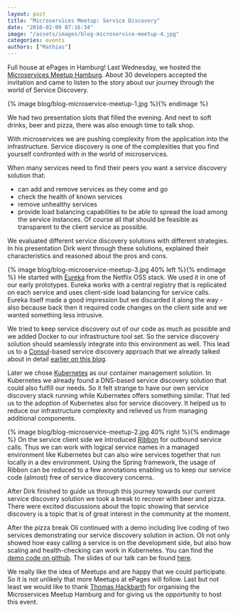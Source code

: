 ```yaml
---
layout: post
title: "Microservices Meetup: Service Discovery"
date: "2016-02-09 07:16:34"
image: "/assets/images/blog-microservice-meetup-4.jpg"
categories: events
authors: ["Mathias"]
---
```


Full house at ePages in Hamburg!
Last Wednesday, we hosted the [Microservices Meetup Hamburg](http://www.meetup.com/de-DE/Microservices-Meetup-Hamburg/events/224965581/?a=socialmedia).
About 30 developers accepted the invitation and came to listen to the story about our journey through the world of Service Discovery.

{% image blog/blog-microservice-meetup-1.jpg %}{% endimage %}

We had two presentation slots that filled the evening.
And next to soft drinks, beer and pizza, there was also enough time to talk shop.

With microservices we are pushing complexity from the application into the infrastructure. Service discovery is one of the complexities that you find yourself confronted with in the world of microservices.

When many services need to find their peers you want a service discovery solution that:

* can add and remove services as they come and go
* check the health of known services
* remove unhealthy services
* provide load balancing capabilities to be able to spread the load among the service instances.
Of course all that should be feasible as transparent to the client service as possible.

We evaluated different service discovery solutions with different strategies. In his presentation Dirk went through these solutions, explained their characteristics and reasoned about the pros and cons.

{% image blog/blog-microservice-meetup-3.jpg 40% left %}{% endimage %}
He started with [Eureka](https://github.com/Netflix/eureka/wiki/Eureka-at-a-glance) from the Netflix OSS stack. We used it in one of our early prototypes. Eureka works with a central registry that is replicated on each service and uses client-side load balancing for service calls. Eureka itself made a good impression but we discarded it along the way - also because back then it required code changes on the client side and we wanted something less intrusive.

We tried to keep service discovery out of our code as much as possible and we added Docker to our infrastructure tool set. So the service discovery solution should seamlessly integrate into this environment as well. This lead us to a [Consul](https://www.consul.io/)-based service discovery approach that we already talked about in detail [earlier on this blog](https://developer.epages.com/blog/2015/09/28/service-discovery.html).

Later we chose [Kubernetes](http://kubernetes.io/) as our container management solution. In Kubernetes we already found a DNS-based service discovery solution that could also fulfill our needs. So it felt strange to have our own service discovery stack running while Kubernetes offers something similar. That led us to the adoption of Kubernetes also for service discovery. It helped us to reduce our infrastructure complexity and relieved us from managing additional components.

{% image blog/blog-microservice-meetup-2.jpg 40% right %}{% endimage %}
On the service client side we introduced [Ribbon](https://github.com/Netflix/ribbon/wiki) for outbound service calls. Thus we can work with logical service names in a managed environment like Kubernetes but can also wire services together that run locally in a dev environment. Using the Spring framework, the usage of Ribbon can be reduced to a few annotations enabling us to keep our service code (almost) free of service discovery concerns.

After Dirk finished to guide us through this journey towards our current service discovery solution we took a break to recover with beer and pizza. There were excited discussions about the topic showing that service discovery is a topic that is of great interest in the community at the moment.

After the pizza break Oli continued with a demo including live coding of two services demonstrating our service discovery solution in action. Oli not only showed how easy calling a service is on the development side, but also how scaling and health-checking can work in Kubernetes. You can find the [demo code on github](https://github.com/otrosien/meetup-2016-02-code). The slides of our talk can be found [here](http://epages-de.github.io/meetup-2016-02-slides/).

We really like the idea of Meetups and are happy that we could participate. So it is not unlikely that more Meetups at ePages will follow. Last but not least we would like to thank [Thomas Hackbarth](http://www.meetup.com/de-DE/Microservices-Meetup-Hamburg/members/182490822/) for organising the Microservices Meetup Hamburg and for giving us the opportunity to host this event.
